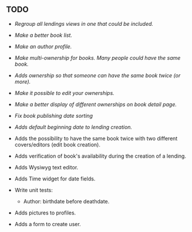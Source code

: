 TODO
---

* *Regroup all lendings views in one that could be included.*

* *Make a better book list.*

* *Make an author profile.*

* *Make multi-ownership for books. Many people could have the same book.*

* *Adds ownership so that someone can have the same book twice (or more).*

* *Make it possible to edit your ownerships.*

* *Make a better display of different ownerships on book detail page.*

* *Fix book publishing date sorting*

* *Adds default beginning date to lending creation.*

* Adds the possibility to have the same book twice with two different covers/editors (edit book creation).

* Adds verification of book's availability during the creation of a lending.

* Adds Wysiwyg text editor.

* Adds Time widget for date fields.

* Write unit tests:
	
	* Author: birthdate before deathdate.
	
* Adds pictures to profiles.

* Adds a form to create user.